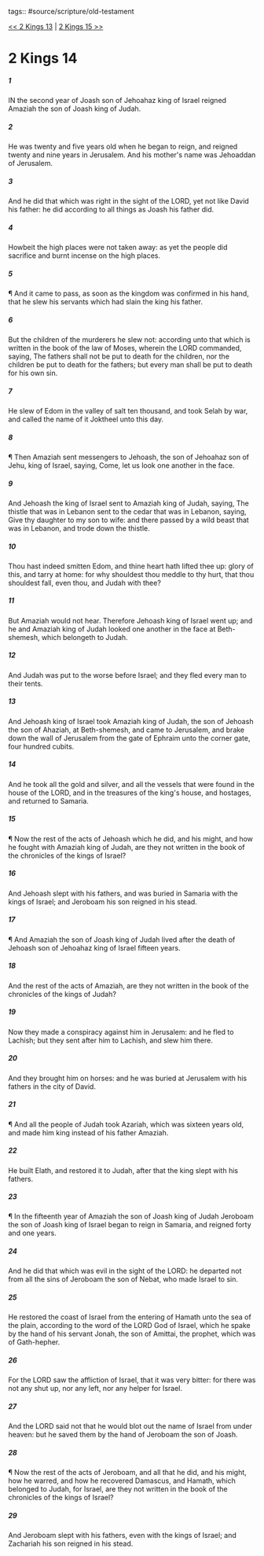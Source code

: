 tags:: #source/scripture/old-testament

[<< 2 Kings 13](old-testament/12_2_Kings/2_Kings_13.md) | [2 Kings 15 >>](old-testament/12_2_Kings/2_Kings_15.md)

# 2 Kings 14

##### 1

IN the second year of Joash son of Jehoahaz king of Israel reigned Amaziah the son of Joash king of Judah.

##### 2

He was twenty and five years old when he began to reign, and reigned twenty and nine years in Jerusalem. And his mother's name was Jehoaddan of Jerusalem.

##### 3

And he did that which was right in the sight of the LORD, yet not like David his father: he did according to all things as Joash his father did.

##### 4

Howbeit the high places were not taken away: as yet the people did sacrifice and burnt incense on the high places.

##### 5

¶ And it came to pass, as soon as the kingdom was confirmed in his hand, that he slew his servants which had slain the king his father.

##### 6

But the children of the murderers he slew not: according unto that which is written in the book of the law of Moses, wherein the LORD commanded, saying, The fathers shall not be put to death for the children, nor the children be put to death for the fathers; but every man shall be put to death for his own sin.

##### 7

He slew of Edom in the valley of salt ten thousand, and took Selah by war, and called the name of it Joktheel unto this day.

##### 8

¶ Then Amaziah sent messengers to Jehoash, the son of Jehoahaz son of Jehu, king of Israel, saying, Come, let us look one another in the face.

##### 9

And Jehoash the king of Israel sent to Amaziah king of Judah, saying, The thistle that was in Lebanon sent to the cedar that was in Lebanon, saying, Give thy daughter to my son to wife: and there passed by a wild beast that was in Lebanon, and trode down the thistle.

##### 10

Thou hast indeed smitten Edom, and thine heart hath lifted thee up: glory of this, and tarry at home: for why shouldest thou meddle to thy hurt, that thou shouldest fall, even thou, and Judah with thee?

##### 11

But Amaziah would not hear. Therefore Jehoash king of Israel went up; and he and Amaziah king of Judah looked one another in the face at Beth-shemesh, which belongeth to Judah.

##### 12

And Judah was put to the worse before Israel; and they fled every man to their tents.

##### 13

And Jehoash king of Israel took Amaziah king of Judah, the son of Jehoash the son of Ahaziah, at Beth-shemesh, and came to Jerusalem, and brake down the wall of Jerusalem from the gate of Ephraim unto the corner gate, four hundred cubits.

##### 14

And he took all the gold and silver, and all the vessels that were found in the house of the LORD, and in the treasures of the king's house, and hostages, and returned to Samaria.

##### 15

¶ Now the rest of the acts of Jehoash which he did, and his might, and how he fought with Amaziah king of Judah, are they not written in the book of the chronicles of the kings of Israel?

##### 16

And Jehoash slept with his fathers, and was buried in Samaria with the kings of Israel; and Jeroboam his son reigned in his stead.

##### 17

¶ And Amaziah the son of Joash king of Judah lived after the death of Jehoash son of Jehoahaz king of Israel fifteen years.

##### 18

And the rest of the acts of Amaziah, are they not written in the book of the chronicles of the kings of Judah?

##### 19

Now they made a conspiracy against him in Jerusalem: and he fled to Lachish; but they sent after him to Lachish, and slew him there.

##### 20

And they brought him on horses: and he was buried at Jerusalem with his fathers in the city of David.

##### 21

¶ And all the people of Judah took Azariah, which was sixteen years old, and made him king instead of his father Amaziah.

##### 22

He built Elath, and restored it to Judah, after that the king slept with his fathers.

##### 23

¶ In the fifteenth year of Amaziah the son of Joash king of Judah Jeroboam the son of Joash king of Israel began to reign in Samaria, and reigned forty and one years.

##### 24

And he did that which was evil in the sight of the LORD: he departed not from all the sins of Jeroboam the son of Nebat, who made Israel to sin.

##### 25

He restored the coast of Israel from the entering of Hamath unto the sea of the plain, according to the word of the LORD God of Israel, which he spake by the hand of his servant Jonah, the son of Amittai, the prophet, which was of Gath-hepher.

##### 26

For the LORD saw the affliction of Israel, that it was very bitter: for there was not any shut up, nor any left, nor any helper for Israel.

##### 27

And the LORD said not that he would blot out the name of Israel from under heaven: but he saved them by the hand of Jeroboam the son of Joash.

##### 28

¶ Now the rest of the acts of Jeroboam, and all that he did, and his might, how he warred, and how he recovered Damascus, and Hamath, which belonged to Judah, for Israel, are they not written in the book of the chronicles of the kings of Israel?

##### 29

And Jeroboam slept with his fathers, even with the kings of Israel; and Zachariah his son reigned in his stead.
